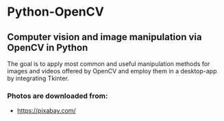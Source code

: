 # Python-OpenCV
## Computer vision and image manipulation via OpenCV in Python

The goal is to apply most common and useful manipulation methods for images and videos offered by OpenCV and employ them in a desktop-app by integrating Tkinter.

### Photos are downloaded from:
* https://pixabay.com/
